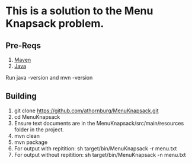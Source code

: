 This is a solution to the Menu Knapsack problem.
================================================

Pre-Reqs
--------
1. [Maven](http://maven.apache.org/)
2. [Java](http://www.oracle.com/technetwork/java/javase/downloads/jdk7u7-downloads-1836413.html)

Run java -version and mvn -version

Building
--------

1. git clone https://github.com/athornburg/MenuKnapsack.git
2. cd MenuKnapsack
1. Ensure text documents are in the MenuKnapsack/src/main/resources folder in the project.
3. mvn clean
4. mvn package
5. For output with repitition: sh target/bin/MenuKnapsack -r menu.txt
6. For output without repitition: sh target/bin/MenuKnapsack -n menu.txt